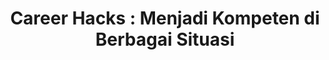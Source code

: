 ---
layout:   certificate
title:    "Career Hacks : Menjadi Kompeten di Berbagai Situasi"
slug:     skillacademy-kompeten
category: skillacademy
issuer:   "Skill Academy"
---